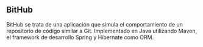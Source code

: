 ## **BitHub**

BitHub se trata de una aplicación que simula el comportamiento de un repositorio
de código similar a Git. Implementado en Java utilizando Maven, el framework de
desarrollo Spring y Hibernate como ORM.


